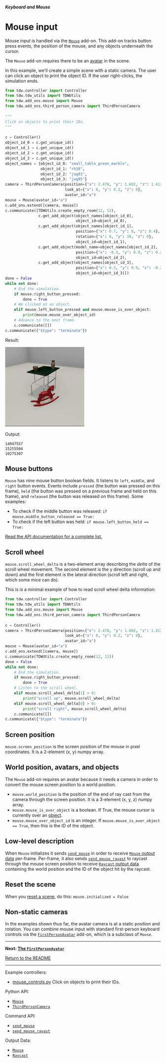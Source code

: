 ##### Keyboard and Mouse

# Mouse input

Mouse input is handled via the [`Mouse`](../../python/add_ons/mouse.md) add-on. This add-on tracks button press events, the position of the mouse, and any objects underneath the cursor.

The `Mouse` add-on requires there to be an [avatar](../core_concepts/avatars.md) in the scene.

In this example, we'll create a simple scene with a static camera. The user can click an object to print the object ID. If the user right-clicks, the simulation ends.

```python
from tdw.controller import Controller
from tdw.tdw_utils import TDWUtils
from tdw.add_ons.mouse import Mouse
from tdw.add_ons.third_person_camera import ThirdPersonCamera

"""
Click on objects to print their IDs.
"""

c = Controller()
object_id_0 = c.get_unique_id()
object_id_1 = c.get_unique_id()
object_id_2 = c.get_unique_id()
object_id_3 = c.get_unique_id()
object_names = {object_id_0: "small_table_green_marble",
                object_id_1: "rh10",
                object_id_2: "jug01",
                object_id_3: "jug05"}
camera = ThirdPersonCamera(position={"x": 2.478, "y": 1.602, "z": 1.412},
                           look_at={"x": 0, "y": 0.2, "z": 0},
                           avatar_id="a")
mouse = Mouse(avatar_id="a")
c.add_ons.extend([camera, mouse])
c.communicate([TDWUtils.create_empty_room(12, 12),
               c.get_add_object(object_names[object_id_0],
                                object_id=object_id_0),
               c.get_add_object(object_names[object_id_1],
                                position={"x": 0.7, "y": 0, "z": 0.4},
                                rotation={"x": 0, "y": 30, "z": 0},
                                object_id=object_id_1),
               c.get_add_object(model_name=object_names[object_id_2],
                                position={"x": -0.3, "y": 0.9, "z": 0.2},
                                object_id=object_id_2),
               c.get_add_object(object_names[object_id_3],
                                position={"x": 0.3, "y": 0.9, "z": -0.2},
                                object_id=object_id_3)])
done = False
while not done:
    # End the simulation.
    if mouse.right_button_pressed:
        done = True
    # We clicked on an object.
    elif mouse.left_button_pressed and mouse.mouse_is_over_object:
        print(mouse.mouse_over_object_id)
    # Advance to the next frame.
    c.communicate([])
c.communicate({"$type": "terminate"})
```

Result:

![](images/mouse.gif)

Output:

```
14947557
15255504
10275307
```

## Mouse buttons

`Mouse` has nine mouse button boolean fields. It listens to `left`, `middle`, and `right` button events. Events include `pressed` (the button was pressed on this frame), `held` (the button was pressed on a previous frame and held on this frame), and `released` (the button was released on this frame). Some examples:

- To check if the middle button was released: `if mouse.middle_button_released == True:`
- To check if the left button was held: `if mouse.left_button_held == True:`

[Read the API documentation for a complete list.](../../python/add_ons/mouse.md)

## Scroll wheel

`mouse.scroll_wheel_delta` is a two-element array describing the *delta* of the scroll wheel movement. The second element is the y direction (scroll up and down) and the first element is the lateral direction (scroll left and right, which some mice can do).

This is is a minimal example of how to read scroll wheel delta information:

```python
from tdw.controller import Controller
from tdw.tdw_utils import TDWUtils
from tdw.add_ons.mouse import Mouse
from tdw.add_ons.third_person_camera import ThirdPersonCamera

c = Controller()
camera = ThirdPersonCamera(position={"x": 2.478, "y": 1.602, "z": 1.412},
                           look_at={"x": 0, "y": 0.2, "z": 0},
                           avatar_id="a")
mouse = Mouse(avatar_id="a")
c.add_ons.extend([camera, mouse])
c.communicate(TDWUtils.create_empty_room(12, 12))
done = False
while not done:
    # End the simulation.
    if mouse.right_button_pressed:
        done = True
    # Listen to the scroll wheel.
    elif mouse.scroll_wheel_delta[1] > 0:
        print("scroll up", mouse.scroll_wheel_delta)
    elif mouse.scroll_wheel_delta[0] > 0:
        print("scroll right", mouse.scroll_wheel_delta)
    c.communicate([])
c.communicate({"$type": "terminate"})
```

## Screen position

`mouse.screen_position` is the screen position of the mouse in pixel coordinates. It is a 2-element (x, y) numpy array.

## World position, avatars, and objects

The `Mouse` add-on requires an avatar because it needs a camera in order to convert the mouse screen position to a world position.

- `mouse.world_position` is the position of the end of ray cast from the camera through the screen position. It is a 3-element (x, y, z) numpy array.
- `mouse.mouse_is_over_object` is a boolean. If True, the mouse cursor is currently over an [object](../core_concepts/objects.md).
- `mouse.mouse_over_object_id` is an integer. If `mouse.mouse_is_over_object == True`, then this is the ID of the object.

## Low-level description

When `Mouse` initializes it sends [`send_mouse`](../../api/command_api.md#send_mouse) in order to receive [`Mouse` output data](../../api/output_data.md#Mouse) per-frame. Per-frame, it also sends [`send_mouse_rayast`](../../api/command_api.md#send_mouse_raycast) to raycast through the mouse screen position to receive [`Raycast` output data](../../api/output_data.md#Raycast) containing the world position and the ID of the object hit by the raycast.

## Reset the scene

When you [reset a scene](../scene_setup_high_level/reset_scene.md), do this: `mouse.initialized = False`

## Non-static cameras

In the examples shown thus far, the avatar camera is at a static position and rotation. You can combine mouse input with standard first-person keyboard controls via the [`FirstPersonAvatar`](first_person_avatar.md) add-on, which is a subclass of `Mouse`.

***

**Next: [The `FirstPersonAvatar`](first_person_avatar.md)**

[Return to the README](../../../README.md)

***

Example controllers:

- [mouse_controls.py](https://github.com/threedworld-mit/tdw/blob/master/Python/example_controllers/keyboard_and_mouse/mouse_controls.py) Click on objects to print their IDs.

Python API:

- [`Mouse`](../../python/add_ons/mouse.md)
- [`ThirdPersonCamera`](../../python/add_ons/third_person_camera.md)

Command API:

- [`send_mouse`](../../api/command_api.md#send_mouse)
- [`send_mouse_rayast`](../../api/command_api.md#send_mouse_raycast)

Output Data:

- [`Mouse`](../../api/output_data.md#Mouse)
- [`Raycast`](../../api/output_data.md#Raycast)